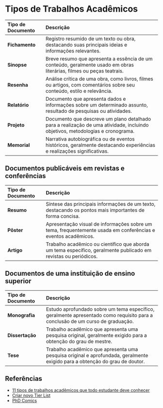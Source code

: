 # Tipos de Trabalhos Acadêmicos

| Tipo de Documento | Descrição                                                                                                                     |
|:------------------|:------------------------------------------------------------------------------------------------------------------------------|
| **Fichamento**    | Registro resumido de um texto ou obra, destacando suas principais ideias e informações relevantes.                            |
| **Sinopse**       | Breve resumo que apresenta a essência de um conteúdo, geralmente usado em obras literárias, filmes ou peças teatrais.         |
| **Resenha**       | Análise crítica de uma obra, como livros, filmes ou artigos, com comentários sobre seu conteúdo, estilo e relevância.         |
| **Relatório**     | Documento que apresenta dados e informações sobre um determinado assunto, resultado de pesquisas ou atividades.               |
| **Projeto**       | Documento que descreve um plano detalhado para a realização de uma atividade, incluindo objetivos, metodologias e cronograma. |
| **Memorial**      | Narrativa autobiográfica ou de eventos históricos, geralmente destacando experiências e realizações significativas.           |


## Documentos publicáveis em revistas e conferências

| Tipo de Documento | Descrição                                                                                                                     |
|:------------------|:------------------------------------------------------------------------------------------------------------------------------|
| **Resumo**        | Síntese das principais informações de um texto, destacando os pontos mais importantes de forma concisa.                       |
| **Pôster**        | Apresentação visual de informações sobre um tema, frequentemente usada em conferências e eventos acadêmicos.                  |
| **Artigo**        | Trabalho acadêmico ou científico que aborda um tema específico, geralmente publicado em revistas ou periódicos.               |

## Documentos de uma instituição de ensino superior

| Tipo de Documento | Descrição                                                                                                                     |
|:------------------|:------------------------------------------------------------------------------------------------------------------------------|
| **Monografia**    | Estudo aprofundado sobre um tema específico, geralmente apresentado como requisito para a conclusão de um curso de graduação. |
| **Dissertação**   | Trabalho acadêmico que apresenta uma pesquisa original, geralmente exigido para a obtenção do grau de mestre.                 |
| **Tese**          | Trabalho acadêmico que apresenta uma pesquisa original e aprofundada, geralmente exigido para a obtenção do grau de doutor.   |


## Referências

* [11 tipos de trabalhos acadêmicos que todo estudante deve conhecer](https://doity.com.br/blog/trabalhos-academicos/)
* [Criar novo Tier List](https://tiermaker.com/create/new/)
* [PhD Comics](https://phdcomics.com)